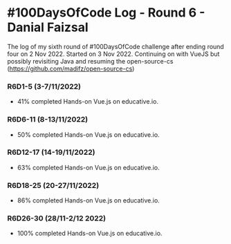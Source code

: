 # #100DaysOfCode Log - Round 6 - Danial Faizsal

The log of my sixth round of #100DaysOfCode challenge after ending round four on 2 Nov 2022. Started on 3 Nov 2022. Continuing on with VueJS but possibly revisiting Java and resuming the open-source-cs (https://github.com/madifz/open-source-cs)

### R6D1-5 (3-7/11/2022)
- 41% completed Hands-on Vue.js on educative.io.

### R6D6-11 (8-13/11/2022)
- 50% completed Hands-on Vue.js on educative.io.

### R6D12-17 (14-19/11/2022)
- 63% completed Hands-on Vue.js on educative.io.

### R6D18-25 (20-27/11/2022)
- 86% completed Hands-on Vue.js on educative.io.

### R6D26-30 (28/11-2/12 2022)
- 100% completed Hands-on Vue.js on educative.io.